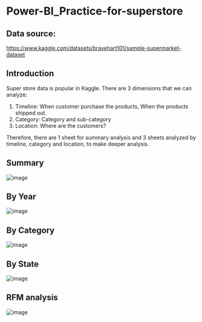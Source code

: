 # Power-BI_Practice-for-superstore

## Data source:
https://www.kaggle.com/datasets/bravehart101/sample-supermarket-dataset

## Introduction
Super store data is popular in Kaggle.
There are 3 dimensions that we can analyze: 
1. Timeline: When customer purchase the products, When the products shipped out.
2. Category: Category and sub-category
3. Location: Where are the customers?

Therefore, there are 1 sheet for summary analysis and 3 sheets analyzed by timeline, category and location, to make deeper analysis.

## Summary
![image](https://github.com/user-attachments/assets/499e860f-f536-483c-b351-7565d0c2f54f)

## By Year
![image](https://github.com/user-attachments/assets/5b5702be-1eda-48eb-b5c0-7d1e3ff29e8d)

## By Category
![image](https://github.com/user-attachments/assets/14582621-b203-48e5-8985-1e4f4384da08)

## By State
![image](https://github.com/user-attachments/assets/114ddef5-1e65-426f-9c0a-31ca5b59dfd2)

## RFM analysis
![image](https://github.com/user-attachments/assets/92fc020d-b173-46ad-bd88-870b6d62a81a)

